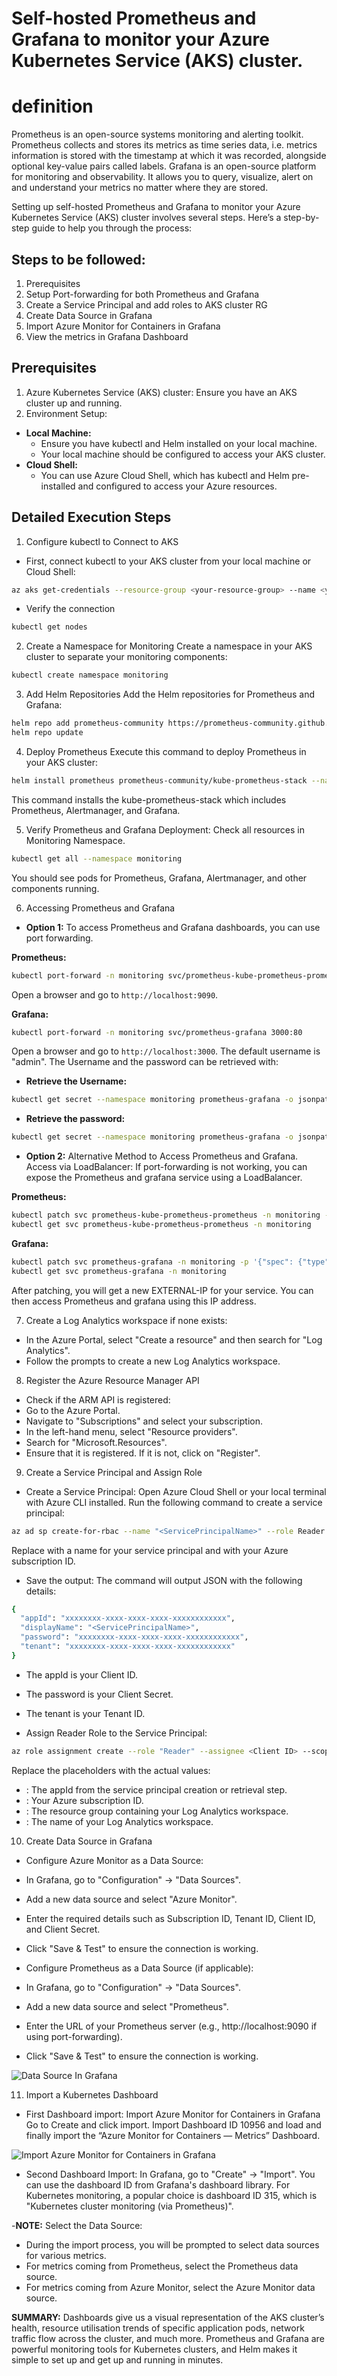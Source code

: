 # Self-hosted Prometheus and Grafana to monitor your Azure Kubernetes Service (AKS) cluster.

# definition
Prometheus is an open-source systems monitoring and alerting toolkit. Prometheus collects and stores its metrics as time series data, i.e. metrics information is stored with the timestamp at which it was recorded, alongside optional key-value pairs called labels. Grafana is an open-source platform for monitoring and observability. It allows you to query, visualize, alert on and understand your metrics no matter where they are stored.

Setting up self-hosted Prometheus and Grafana to monitor your Azure Kubernetes Service (AKS) cluster involves several steps. Here’s a step-by-step guide to help you through the process:

## Steps to be followed:

1. Prerequisites
2. Setup Port-forwarding for both Prometheus and Grafana
3. Create a Service Principal and add roles to AKS cluster RG
4. Create Data Source in Grafana
5. Import Azure Monitor for Containers in Grafana
6. View the metrics in Grafana Dashboard

## Prerequisites
1. Azure Kubernetes Service (AKS) cluster: Ensure you have an AKS cluster up and running.
2. Environment Setup:
- **Local Machine:**
   - Ensure you have kubectl and Helm installed on your local machine.
   - Your local machine should be configured to access your AKS cluster.
- **Cloud Shell:**
   - You can use Azure Cloud Shell, which has kubectl and Helm pre-installed and configured to access your Azure resources.

## Detailed Execution Steps

1. Configure kubectl to Connect to AKS
- First, connect kubectl to your AKS cluster from your local machine or Cloud Shell:

```bash
az aks get-credentials --resource-group <your-resource-group> --name <your-aks-cluster>
```
- Verify the connection

```bash
kubectl get nodes
```
2. Create a Namespace for Monitoring
Create a namespace in your AKS cluster to separate your monitoring components:

``` bash
kubectl create namespace monitoring
```
3. Add Helm Repositories
Add the Helm repositories for Prometheus and Grafana:

```bash
helm repo add prometheus-community https://prometheus-community.github.io/helm-charts
helm repo update
```
4. Deploy Prometheus
Execute this command to deploy Prometheus in your AKS cluster:

```bash
helm install prometheus prometheus-community/kube-prometheus-stack --namespace monitoring
```
This command installs the kube-prometheus-stack which includes Prometheus, Alertmanager, and Grafana.

5. Verify Prometheus and Grafana Deployment: Check all resources in Monitoring Namespace.

```bash
kubectl get all --namespace monitoring 
```
You should see pods for Prometheus, Grafana, Alertmanager, and other components running.

6. Accessing Prometheus and Grafana
- **Option 1:** To access Prometheus and Grafana dashboards, you can use port forwarding.

**Prometheus:**
```bash
kubectl port-forward -n monitoring svc/prometheus-kube-prometheus-prometheus 9090:9090
```
Open a browser and go to `http://localhost:9090`.

**Grafana:**
```bash
kubectl port-forward -n monitoring svc/prometheus-grafana 3000:80
```
Open a browser and go to `http://localhost:3000`. 
The default username is "admin". The Username and the password can be retrieved with:

 - **Retrieve the Username:**
 ```bash
 kubectl get secret --namespace monitoring prometheus-grafana -o jsonpath="{.data.admin-user}" | base64 --decode ; echo
 ```
 - **Retrieve the password:**
 ```bash
 kubectl get secret --namespace monitoring prometheus-grafana -o jsonpath="{.data.admin-password}" | base64 --decode ; echo
 ```
- **Option 2:** Alternative Method to Access Prometheus and Grafana.
Access via LoadBalancer:
If port-forwarding is not working, you can expose the Prometheus and grafana service using a LoadBalancer.

**Prometheus:**
```bash
kubectl patch svc prometheus-kube-prometheus-prometheus -n monitoring -p '{"spec": {"type": "LoadBalancer"}}'
kubectl get svc prometheus-kube-prometheus-prometheus -n monitoring
```
**Grafana:**
```bash
kubectl patch svc prometheus-grafana -n monitoring -p '{"spec": {"type": "LoadBalancer"}}'
kubectl get svc prometheus-grafana -n monitoring
```
After patching, you will get a new EXTERNAL-IP for your service. You can then access Prometheus and grafana using this IP address.

7. Create a Log Analytics workspace if none exists:
- In the Azure Portal, select "Create a resource" and then search for "Log Analytics".
- Follow the prompts to create a new Log Analytics workspace.

8. Register the Azure Resource Manager API
- Check if the ARM API is registered:
 - Go to the Azure Portal.
 - Navigate to "Subscriptions" and select your subscription.
 - In the left-hand menu, select "Resource providers".
 - Search for "Microsoft.Resources".
 - Ensure that it is registered. If it is not, click on "Register".

9. Create a Service Principal and Assign Role
- Create a Service Principal:
Open Azure Cloud Shell or your local terminal with Azure CLI installed.
Run the following command to create a service principal:

```bash
az ad sp create-for-rbac --name "<ServicePrincipalName>" --role Reader --scopes /subscriptions/<SubscriptionID>
```
Replace <ServicePrincipalName> with a name for your service principal and <SubscriptionID> with your Azure subscription ID.

- Save the output:
The command will output JSON with the following details:
```bash
{
  "appId": "xxxxxxxx-xxxx-xxxx-xxxx-xxxxxxxxxxxx",
  "displayName": "<ServicePrincipalName>",
  "password": "xxxxxxxx-xxxx-xxxx-xxxx-xxxxxxxxxxxx",
  "tenant": "xxxxxxxx-xxxx-xxxx-xxxx-xxxxxxxxxxxx"
}
```
 - The appId is your Client ID.
 - The password is your Client Secret.
 - The tenant is your Tenant ID.

- Assign Reader Role to the Service Principal:

```bash
az role assignment create --role "Reader" --assignee <Client ID> --scope /subscriptions/<Subscription ID>/resourceGroups/<Resource Group>/providers/Microsoft.OperationalInsights/workspaces/<Log Analytics Workspace Name>
```
Replace the placeholders with the actual values:

 - <Client ID>: The appId from the service principal creation or retrieval step.
 - <Subscription ID>: Your Azure subscription ID.
 - <Resource Group>: The resource group containing your Log Analytics workspace.
 - <Log Analytics Workspace Name>: The name of your Log Analytics workspace.

10. Create Data Source in Grafana
- Configure Azure Monitor as a Data Source:
 - In Grafana, go to "Configuration" -> "Data Sources".
 - Add a new data source and select "Azure Monitor".
 - Enter the required details such as Subscription ID, Tenant ID, Client ID, and Client Secret.
 - Click "Save & Test" to ensure the connection is working.

- Configure Prometheus as a Data Source (if applicable):

 - In Grafana, go to "Configuration" -> "Data Sources".
 - Add a new data source and select "Prometheus".
 - Enter the URL of your Prometheus server (e.g., http://localhost:9090 if using port-forwarding).
 - Click "Save & Test" to ensure the connection is working.

![Data Source In Grafana](https://miro.medium.com/v2/resize:fit:1400/format:webp/1*bGQUEsCswqIXbJFCj1NZWQ.png)

11. Import a Kubernetes Dashboard
- First Dashboard import: Import Azure Monitor for Containers in Grafana
Go to Create and click import.
Import Dashboard ID 10956 and load and finally import the “Azure Monitor for Containers — Metrics” Dashboard.

![Import Azure Monitor for Containers in Grafana](https://miro.medium.com/v2/resize:fit:1400/format:webp/1*EbhsC7max_vhHd_Vc4KNEQ.png)


- Second Dashboard Import: In Grafana, go to "Create" -> "Import".
You can use the dashboard ID from Grafana's dashboard library. For Kubernetes monitoring, a popular choice is dashboard ID 315, which is "Kubernetes cluster monitoring (via Prometheus)".

-**NOTE:**
Select the Data Source:
- During the import process, you will be prompted to select data sources for various metrics.
- For metrics coming from Prometheus, select the Prometheus data source.
- For metrics coming from Azure Monitor, select the Azure Monitor data source.

**SUMMARY:**
Dashboards give us a visual representation of the AKS cluster’s health, resource utilisation trends of specific application pods, network traffic flow across the cluster, and much more. Prometheus and Grafana are powerful monitoring tools for Kubernetes clusters, and Helm makes it simple to set up and get up and running in minutes.
